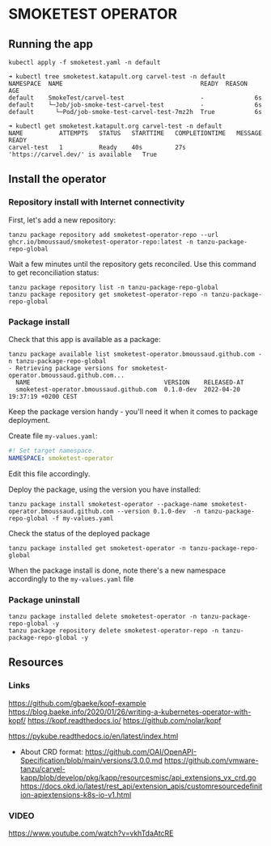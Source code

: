 # SMOKETEST OPERATOR

## Running the app

```shell
kubectl apply -f smoketest.yaml -n default
```

```shell
➜ kubectl tree smoketest.katapult.org carvel-test -n default                                                                                                   
NAMESPACE  NAME                                      READY  REASON  AGE
default    SmokeTest/carvel-test                     -              6s
default    └─Job/job-smoke-test-carvel-test          -              6s
default      └─Pod/job-smoke-test-carvel-test-7mz2h  True           6s
```

```shell
➜ kubectl get smoketest.katapult.org carvel-test -n default                                                                                                    
NAME          ATTEMPTS   STATUS   STARTTIME   COMPLETIONTIME   MESSAGE                              READY
carvel-test   1          Ready    40s         27s              'https://carvel.dev/' is available   True
```

## Install the operator

### Repository install with Internet connectivity

First, let's add a new repository:

```shell
tanzu package repository add smoketest-operator-repo --url ghcr.io/bmoussaud/smoketest-operator-repo:latest -n tanzu-package-repo-global 
```

Wait a few minutes until the repository gets reconciled.
Use this command to get reconciliation status:

```shell
tanzu package repository list -n tanzu-package-repo-global
tanzu package repository get smoketest-operator-repo -n tanzu-package-repo-global
```

### Package install

Check that this app is available as a package:

```shell
tanzu package available list smoketest-operator.bmoussaud.github.com -n tanzu-package-repo-global
- Retrieving package versions for smoketest-operator.bmoussaud.github.com...
  NAME                                     VERSION    RELEASED-AT
  smoketest-operator.bmoussaud.github.com  0.1.0-dev  2022-04-20 19:37:19 +0200 CEST
```

Keep the package version handy - you'll need it when it comes to package deployment.

Create file `my-values.yaml`:

```yaml
#! Set target namespace.
NAMESPACE: smoketest-operator
```

Edit this file accordingly.

Deploy the package, using the version you have installed:

```shell
tanzu package install smoketest-operator --package-name smoketest-operator.bmoussaud.github.com --version 0.1.0-dev  -n tanzu-package-repo-global -f my-values.yaml
```

Check the status of the deployed package
```shell
tanzu package installed get smoketest-operator -n tanzu-package-repo-global
```
When the package install is done, note there's a new namespace accordingly to the `my-values.yaml` file

### Package uninstall

```shell
tanzu package installed delete smoketest-operator -n tanzu-package-repo-global -y
tanzu package repository delete smoketest-operator-repo -n tanzu-package-repo-global -y
```




## Resources

### Links
https://github.com/gbaeke/kopf-example
https://blog.baeke.info/2020/01/26/writing-a-kubernetes-operator-with-kopf/
https://kopf.readthedocs.io/
https://github.com/nolar/kopf

https://pykube.readthedocs.io/en/latest/index.html

* About CRD format:
https://github.com/OAI/OpenAPI-Specification/blob/main/versions/3.0.0.md
https://github.com/vmware-tanzu/carvel-kapp/blob/develop/pkg/kapp/resourcesmisc/api_extensions_vx_crd.go
https://docs.okd.io/latest/rest_api/extension_apis/customresourcedefinition-apiextensions-k8s-io-v1.html


### VIDEO
https://www.youtube.com/watch?v=vkhTdaAtcRE

